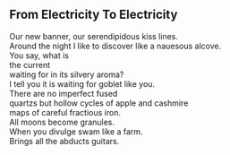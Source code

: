 From Electricity To Electricity
-------------------------------
Our new banner, our serendipidous kiss lines.  
Around the night I like to discover like a nauesous alcove.  
You say, what is  
the current  
waiting for in its silvery aroma?  
I tell you it is waiting for goblet like you.  
There are no imperfect fused  
quartzs but hollow cycles of apple and cashmire  
maps of careful fractious iron.  
All moons become granules.  
When you divulge swam like a farm.  
Brings all the abducts guitars.  
